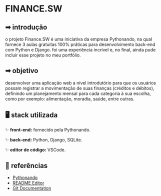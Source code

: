 
# FINANCE.SW
## ➡ introdução

o projeto Finance.SW é uma iniciativa da empresa Pythonando, na qual fornece 3 aulas gratuitas 100% práticas para desenvolvimento back-end com Python e Django. foi uma experiência incrível e, no final, ainda pude incluir esse projeto no meu portfólio.

## ➡ objetivo

desenvolver uma aplicação web a nível introdutório para que os usuários possam registrar a movimentação de suas finanças (créditos e débitos), definindo um planejamento mensal para cada categoria à sua escolha, como por exemplo: alimentação, moradia, saúde, entre outras.

## 🖥 stack utilizada
✨ **front-end:** fornecido pela Pythonando.

✨ **back-end:** Python, Django, SQLite.

✨ **editor de código:** VSCode.


## 🔎 referências

 - [Pythonando](https://pythonando.com.br/psw/evento/)
 - [README Editor](https://readme.so/pt/editor)
 - [Git Documentation](https://git-scm.com/doc)

